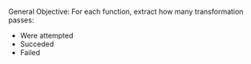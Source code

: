 General Objective: For each function, extract how many transformation passes:
- Were attempted
- Succeded
- Failed